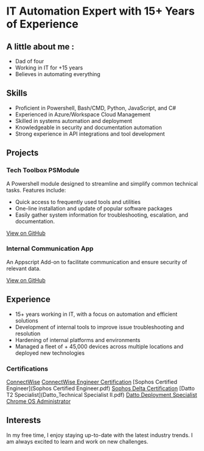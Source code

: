 # IT Automation Expert with 15+ Years of Experience

## A little about me :
- Dad of four
- Working in IT for +15 years
- Believes in automating everything

## Skills
- Proficient in Powershell, Bash/CMD, Python, JavaScript, and C#
- Experienced in Azure/Workspace Cloud Management
- Skilled in systems automation and deployment
- Knowledgeable in security and documentation automation
- Strong experience in API integrations and tool development

## Projects
### Tech Toolbox PSModule
A Powershell module designed to streamline and simplify common technical tasks. Features include:
- Quick access to frequently used tools and utilities
- One-line installation and update of popular software packages
- Easily gather system information for troubleshooting, escalation, and documentation.

[View on GitHub](https://github.com/Dustin-DAC/TechToolbox-PSModule)

### Internal Communication App
An Appscript Add-on to facilitate communication and ensure security of relevant data.

[View on GitHub](https://github.com/Dustin-DAC/AppScript-MailMerge)

## Experience
- 15+ years working in IT, with a focus on automation and efficient solutions
- Development of internal tools to improve issue troubleshooting and resolution
- Hardening of internal platforms and environments
- Managed a fleet of + 45,000 devices across multiple locations and deployed new technologies

### Certifications

[ConnectWise](connect_Service_Tech.png)
[ConnectWise Engineer Certification](EngineerTechnician_Certificate.png)
[Sophos Certified Engineer](Sophos Certified Engineer.pdf)
[Sophos Delta Certification](Sophos_1.pdf)
[Datto T2 Specialist](Datto_Technical Specialist II.pdf)
[Datto Deployment Specialist](LMS_Certificate_DCDS_Continuity.pdf)
[Chrome OS Administrator](ChromeOS.pdf)


## Interests

In my free time, I enjoy staying up-to-date with the latest industry trends. I am always excited to learn and work on new challenges.
